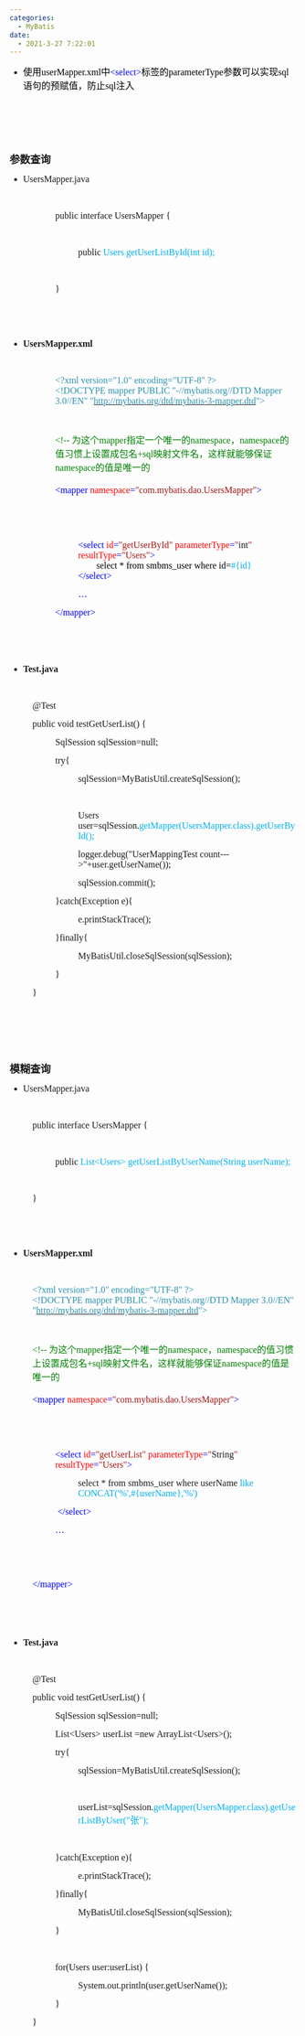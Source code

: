 ```yaml
---
categories:
  - MyBatis
date:
  - 2021-3-27 7:22:01
---
```


<ul style="list-style-type:disc">
    <li><span style="font-size:12.0pt"><span style="font-family:&quot;Microsoft YaHei&quot;"><span
                    style="color:black">使用</span></span></span><span style="font-size:12.0pt"><span
                style="font-family:&quot;Comic Sans MS&quot;"><span
                    style="color:black">userMapper.xml</span></span></span><span style="font-size:12.0pt"><span
                style="font-family:&quot;Microsoft YaHei&quot;"><span style="color:black">中</span></span></span><span
            style="font-size:12.0pt"><span style="font-family:&quot;Comic Sans MS&quot;"><span
                    style="color:blue">&lt;select</span></span></span><span style="font-size:12.0pt"><span
                style="font-family:&quot;Comic Sans MS&quot;"><span style="color:blue">&gt;</span></span></span><span
            style="font-size:12.0pt"><span style="font-family:&quot;Microsoft YaHei&quot;"><span
                    style="color:black">标签的</span></span></span><span style="font-size:12.0pt"><span
                style="font-family:&quot;Comic Sans MS&quot;"><span
                    style="color:black">parameterType</span></span></span><span style="font-size:12.0pt"><span
                style="font-family:&quot;Microsoft YaHei&quot;"><span
                    style="color:black">参数可以实现</span></span></span><span style="font-size:12.0pt"><span
                style="font-family:&quot;Comic Sans MS&quot;"><span style="color:black">sql</span></span></span><span
            style="font-size:12.0pt"><span style="font-family:&quot;Microsoft YaHei&quot;"><span
                    style="color:black">语句的预赋值，防止</span></span></span><span style="font-size:12.0pt"><span
                style="font-family:&quot;Comic Sans MS&quot;"><span style="color:black">sql</span></span></span><span
            style="font-size:12.0pt"><span style="font-family:&quot;Microsoft YaHei&quot;"><span
                    style="color:black">注入</span></span></span></li>
</ul>
<p><span style="font-size:20.0pt"><span style="font-family:&quot;Microsoft YaHei&quot;"><span
                style="color:black">&nbsp;</span></span></span></p>
<p><span style="font-size:20.0pt"><span style="font-family:&quot;Microsoft YaHei&quot;"><span
                style="color:black">&nbsp;</span></span></span></p>
<p><span style="font-size:13.5pt"><span
            style="font-family:&quot;Microsoft YaHei&quot;"><strong>参数查询</strong></span></span></p>
<ul style="list-style-type:disc">
    <li><span style="font-size:12.0pt"><span style="font-family:&quot;Comic Sans MS&quot;">User</span></span><span
            style="font-size:12.0pt"><span style="font-family:&quot;Comic Sans MS&quot;">s</span></span><span
            style="font-size:12.0pt"><span style="font-family:&quot;Comic Sans MS&quot;">Mapper</span></span><span
            style="font-size:12.0pt"><span style="font-family:&quot;Comic Sans MS&quot;">.java</span></span></li>
</ul>
<p><span style="font-size:12.0pt"><span style="font-family:&quot;Comic Sans MS&quot;">&nbsp;</span></span></p>
<p style="margin-left: 80px;"><span style="font-size:12.0pt"><span style="font-family:&quot;Comic Sans MS&quot;">public
            interface UsersMapper {</span></span></p>
<p style="margin-left: 80px;"><span style="font-size:12.0pt"><span
            style="font-family:&quot;Comic Sans MS&quot;">&nbsp;</span></span></p>
<p style="margin-left: 120px;"><span style="font-size:12.0pt"><span
            style="font-family:&quot;Comic Sans MS&quot;">public<span style="color:#00b0f0"> User</span><span
                style="color:#00b0f0">s</span><span style="color:#00b0f0"> getUserListBy</span><span
                style="color:#00b0f0">Id</span><span style="color:#00b0f0">(</span><span style="color:#00b0f0">int
                id</span><span style="color:#00b0f0">);</span></span></span></p>
<p style="margin-left: 80px;"><span style="font-size:12.0pt"><span
            style="font-family:&quot;Comic Sans MS&quot;">&nbsp;</span></span></p>
<p style="margin-left: 80px;"><span style="font-size:12.0pt"><span
            style="font-family:&quot;Comic Sans MS&quot;">}</span></span></p>
<p><span style="font-size:12.0pt"><span style="font-family:&quot;Comic Sans MS&quot;">&nbsp;</span></span></p>
<p><span style="font-size:12.0pt"><span style="font-family:&quot;Comic Sans MS&quot;">&nbsp;</span></span></p>
<ul style="list-style-type:disc">
    <li><span style="font-size:12.0pt"><strong><span
                    style="font-family:&quot;Comic Sans MS&quot;">Users</span></strong></span><span
            style="font-size:12.0pt"><strong><span
                    style="font-family:&quot;Comic Sans MS&quot;">Mapper.xml</span></strong></span></li>
</ul>
<p><span style="font-size:12.0pt"><span style="font-family:&quot;Comic Sans MS&quot;">&nbsp;</span></span></p>
<p style="margin-left: 80px;"><span style="font-size:12.0pt"><span style="font-family:&quot;Comic Sans MS&quot;"><span
                style="color:#2b91af">&lt;?xml version="1.0" encoding="UTF-8" ?&gt;</span><br><span
                style="color:#2b91af">&lt;!DOCTYPE mapper PUBLIC "-//mybatis.org//DTD Mapper 3.0//EN" "</span><a
                data-cke-saved-href="http://mybatis.org/dtd/mybatis-3-mapper.dtd"
                href="http://mybatis.org/dtd/mybatis-3-mapper.dtd"><span
                    style="color:#2b91af">http://mybatis.org/dtd/mybatis-3-mapper.dtd</span></a><span
                style="color:#2b91af">"&gt;</span></span></span></p>
<p style="margin-left: 80px;"><span style="font-size:12.0pt"><span style="font-family:&quot;Comic Sans MS&quot;"><span
                style="color:green">&nbsp;</span></span></span></p>
<p style="margin-left: 80px;"><span style="font-size:12.0pt"><span style="font-family:&quot;Comic Sans MS&quot;"><span
                style="color:green">&lt;!-- </span></span><span style="font-family:&quot;Microsoft YaHei UI&quot;"><span
                style="color:green">为这个</span></span><span style="font-family:&quot;Comic Sans MS&quot;"><span
                style="color:green">mapper</span></span><span style="font-family:&quot;Microsoft YaHei UI&quot;"><span
                style="color:green">指定一个唯一的</span></span><span style="font-family:&quot;Comic Sans MS&quot;"><span
                style="color:green">namespace</span></span><span
            style="font-family:&quot;Microsoft YaHei UI&quot;"><span style="color:green">，</span></span><span
            style="font-family:&quot;Comic Sans MS&quot;"><span style="color:green">namespace</span></span><span
            style="font-family:&quot;Microsoft YaHei UI&quot;"><span style="color:green">的值习惯上设置成包名</span></span><span
            style="font-family:&quot;Comic Sans MS&quot;"><span style="color:green">+sql</span></span><span
            style="font-family:&quot;Microsoft YaHei UI&quot;"><span
                style="color:green">映射文件名，这样就能够保证</span></span><span style="font-family:&quot;Comic Sans MS&quot;"><span
                style="color:green">namespace</span></span><span
            style="font-family:&quot;Microsoft YaHei UI&quot;"><span
                style="color:green">的值是唯一的</span></span><br><br><span
            style="font-family:&quot;Comic Sans MS&quot;"><span style="color:blue">&lt;mapper </span></span><span
            style="font-family:&quot;Comic Sans MS&quot;"><span style="color:red">namespace</span></span><span
            style="font-family:&quot;Comic Sans MS&quot;"><span style="color:blue">=</span></span><span
            style="font-family:&quot;Comic Sans MS&quot;"><span style="color:#a31515">"com.</span></span><span
            style="font-family:&quot;Comic Sans MS&quot;"><span style="color:#a31515">mybatis</span></span><span
            style="font-family:&quot;Comic Sans MS&quot;"><span style="color:#a31515">.</span></span><span
            style="font-family:&quot;Comic Sans MS&quot;"><span style="color:#a31515">dao</span></span><span
            style="font-family:&quot;Comic Sans MS&quot;"><span style="color:#a31515">.</span></span><span
            style="font-family:&quot;Comic Sans MS&quot;"><span style="color:#a31515">Users</span></span><span
            style="font-family:&quot;Comic Sans MS&quot;"><span style="color:#a31515">Mapper"</span></span><span
            style="font-family:&quot;Comic Sans MS&quot;"><span style="color:blue">&gt;</span></span></span></p>
<p style="margin-left: 80px;"><span style="font-size:12.0pt"><span style="font-family:&quot;Comic Sans MS&quot;"><span
                style="color:#2151ff">&nbsp;</span></span></span></p>
<p style="margin-left: 80px;"><span style="font-size:12.0pt"><span style="font-family:&quot;Comic Sans MS&quot;"><span
                style="color:green">&nbsp;</span></span></span></p>
<p style="margin-left: 120px;"><span style="font-size:12.0pt"><span style="font-family:&quot;Comic Sans MS&quot;"><span
                style="color:blue">&lt;select </span><span style="color:red">id</span><span
                style="color:blue">=</span><span style="color:#a31515">"get</span><span
                style="color:#a31515">UserById</span><span style="color:#a31515">" </span><span
                style="color:red">parameterType</span><span style="color:blue">=</span><span
                style="color:#a31515">"</span>int<span style="color:#a31515">"</span> <span
                style="color:red">resultType</span><span style="color:blue">=</span><span
                style="color:#a31515">"</span><span style="color:#a31515">Users</span><span
                style="color:#a31515">"</span><span style="color:blue">&gt;</span><br><span
                style="color:black">&nbsp;&nbsp;&nbsp;&nbsp;&nbsp;&nbsp;&nbsp;&nbsp;select * from smbms_user where
                id=</span><span style="color:#00b0f0">#{id}</span><br><span
                style="color:blue">&lt;/select&gt;</span></span></span></p>
<p style="margin-left: 120px;"><span style="font-size:12.0pt"><span style="font-family:&quot;Comic Sans MS&quot;"><span
                style="color:blue">…</span></span></span></p>
<p style="margin-left: 80px;"><span style="font-size:12.0pt"><span style="font-family:&quot;Comic Sans MS&quot;"><span
                style="color:blue">&lt;/mapper&gt;</span></span></span></p>
<p><span style="font-size:12.0pt"><span style="font-family:&quot;Microsoft YaHei&quot;">&nbsp;</span></span></p>
<p><span style="font-size:13.5pt"><span style="font-family:&quot;Microsoft YaHei&quot;">&nbsp;</span></span></p>
<ul style="list-style-type:disc">
    <li><span style="font-size:12.0pt"><strong><span
                    style="font-family:&quot;Comic Sans MS&quot;">Test.java</span></strong></span></li>
</ul>
<p><span style="font-size:12.0pt"><span style="font-family:&quot;Comic Sans MS&quot;"><span
                style="color:#ed7d31">&nbsp;</span></span></span></p>
<p style="margin-left: 40px;"><span style="font-size:12.0pt"><span
            style="font-family:&quot;Comic Sans MS&quot;">@Test</span></span></p>
<p style="margin-left: 40px;"><span style="font-size:12.0pt"><span style="font-family:&quot;Comic Sans MS&quot;">public
            void testGetUserList() {</span></span></p>
<p style="margin-left: 80px;"><span style="font-size:12.0pt"><span
            style="font-family:&quot;Comic Sans MS&quot;">SqlSession sqlSession=null;</span></span></p>
<p style="margin-left: 80px;"><span style="font-size:12.0pt"><span
            style="font-family:&quot;Comic Sans MS&quot;">try{</span></span></p>
<p style="margin-left: 120px;"><span style="font-size:12.0pt"><span
            style="font-family:&quot;Comic Sans MS&quot;">sqlSession=MyBatisUtil.createSqlSession();</span></span></p>
<p style="margin-left: 120px;"><span style="font-size:12.0pt"><span
            style="font-family:&quot;Comic Sans MS&quot;">&nbsp;</span></span></p>
<p style="margin-left: 120px;"><span style="font-size:12.0pt"><span style="font-family:&quot;Comic Sans MS&quot;">Users
            user=sqlSession.<span style="color:#00b0f0">getMapper(User</span><span style="color:#00b0f0">s</span><span
                style="color:#00b0f0">Mapper.class).getUser</span><span style="color:#00b0f0">ById</span><span
                style="color:#00b0f0">();</span></span></span></p>
<p style="margin-left: 120px;"><span style="font-size:12.0pt"><span
            style="font-family:&quot;Comic Sans MS&quot;">logger.debug("UserMappingTest
            count---&gt;"+user.getUserName());</span></span></p>
<p style="margin-left: 120px;"><span style="font-size:12.0pt"><span
            style="font-family:&quot;Comic Sans MS&quot;">sqlSession.commit();</span></span></p>
<p style="margin-left: 80px;"><span style="font-size:12.0pt"><span
            style="font-family:&quot;Comic Sans MS&quot;">}catch(Exception e){</span></span></p>
<p style="margin-left: 120px;"><span style="font-size:12.0pt"><span
            style="font-family:&quot;Comic Sans MS&quot;">e.printStackTrace();</span></span></p>
<p style="margin-left: 80px;"><span style="font-size:12.0pt"><span
            style="font-family:&quot;Comic Sans MS&quot;">}finally{</span></span></p>
<p style="margin-left: 120px;"><span style="font-size:12.0pt"><span
            style="font-family:&quot;Comic Sans MS&quot;">MyBatisUtil.closeSqlSession(sqlSession);</span></span></p>
<p style="margin-left: 80px;"><span style="font-size:12.0pt"><span
            style="font-family:&quot;Comic Sans MS&quot;">}</span></span></p>
<p style="margin-left: 40px;"><span style="font-size:12.0pt"><span
            style="font-family:&quot;Comic Sans MS&quot;">}</span></span></p>
<p><span style="font-size:12.0pt"><span style="font-family:&quot;Microsoft YaHei&quot;">&nbsp;</span></span></p>
<p><span style="font-size:12.0pt"><span style="font-family:&quot;Microsoft YaHei&quot;">&nbsp;</span></span></p>
<p><span style="font-size:12.0pt"><span style="font-family:&quot;Microsoft YaHei&quot;">&nbsp;</span></span></p>
<p><span style="font-size:13.5pt"><span
            style="font-family:&quot;Microsoft YaHei&quot;"><strong>模糊查询</strong></span></span></p>
<ul style="list-style-type:disc">
    <li><span style="font-size:12.0pt"><span style="font-family:&quot;Comic Sans MS&quot;">User</span></span><span
            style="font-size:12.0pt"><span style="font-family:&quot;Comic Sans MS&quot;">s</span></span><span
            style="font-size:12.0pt"><span style="font-family:&quot;Comic Sans MS&quot;">Mapper</span></span><span
            style="font-size:12.0pt"><span style="font-family:&quot;Comic Sans MS&quot;">.java</span></span></li>
</ul>
<p><span style="font-size:12.0pt"><span style="font-family:&quot;Comic Sans MS&quot;">&nbsp;</span></span></p>
<p style="margin-left: 40px;"><span style="font-size:12.0pt"><span style="font-family:&quot;Comic Sans MS&quot;">public
            interface UsersMapper {</span></span></p>
<p style="margin-left: 40px;"><span style="font-size:12.0pt"><span
            style="font-family:&quot;Comic Sans MS&quot;">&nbsp;</span></span></p>
<p style="margin-left: 80px;"><span style="font-size:12.0pt"><span style="font-family:&quot;Comic Sans MS&quot;">public
            <span style="color:#00b0f0">List&lt;User</span><span style="color:#00b0f0">s</span><span
                style="color:#00b0f0">&gt; getUserListByUserName(String userName);</span></span></span></p>
<p style="margin-left: 40px;"><span style="font-size:12.0pt"><span
            style="font-family:&quot;Comic Sans MS&quot;">&nbsp;</span></span></p>
<p style="margin-left: 40px;"><span style="font-size:12.0pt"><span
            style="font-family:&quot;Comic Sans MS&quot;">}</span></span></p>
<p style="margin-left: 40px;"><span style="font-size:12.0pt"><span
            style="font-family:&quot;Comic Sans MS&quot;">&nbsp;</span></span></p>
<p><span style="font-size:12.0pt"><span style="font-family:&quot;Comic Sans MS&quot;">&nbsp;</span></span></p>
<ul style="list-style-type:disc">
    <li><span style="font-size:12.0pt"><strong><span
                    style="font-family:&quot;Comic Sans MS&quot;">Users</span></strong></span><span
            style="font-size:12.0pt"><strong><span
                    style="font-family:&quot;Comic Sans MS&quot;">Mapper.xml</span></strong></span></li>
</ul>
<p><span style="font-size:12.0pt"><span style="font-family:&quot;Comic Sans MS&quot;">&nbsp;</span></span></p>
<p style="margin-left: 40px;"><span style="font-size:12.0pt"><span style="font-family:&quot;Comic Sans MS&quot;"><span
                style="color:#2b91af">&lt;?xml version="1.0" encoding="UTF-8" ?&gt;</span><br><span
                style="color:#2b91af">&lt;!DOCTYPE mapper PUBLIC "-//mybatis.org//DTD Mapper 3.0//EN" "</span><a
                data-cke-saved-href="http://mybatis.org/dtd/mybatis-3-mapper.dtd"
                href="http://mybatis.org/dtd/mybatis-3-mapper.dtd"><span
                    style="color:#2b91af">http://mybatis.org/dtd/mybatis-3-mapper.dtd</span></a><span
                style="color:#2b91af">"&gt;</span></span></span></p>
<p style="margin-left: 40px;"><span style="font-size:12.0pt"><span style="font-family:&quot;Comic Sans MS&quot;"><span
                style="color:green">&nbsp;</span></span></span></p>
<p style="margin-left: 40px;"><span style="font-size:12.0pt"><span style="font-family:&quot;Comic Sans MS&quot;"><span
                style="color:green">&lt;!-- </span></span><span style="font-family:&quot;Microsoft YaHei UI&quot;"><span
                style="color:green">为这个</span></span><span style="font-family:&quot;Comic Sans MS&quot;"><span
                style="color:green">mapper</span></span><span style="font-family:&quot;Microsoft YaHei UI&quot;"><span
                style="color:green">指定一个唯一的</span></span><span style="font-family:&quot;Comic Sans MS&quot;"><span
                style="color:green">namespace</span></span><span
            style="font-family:&quot;Microsoft YaHei UI&quot;"><span style="color:green">，</span></span><span
            style="font-family:&quot;Comic Sans MS&quot;"><span style="color:green">namespace</span></span><span
            style="font-family:&quot;Microsoft YaHei UI&quot;"><span style="color:green">的值习惯上设置成包名</span></span><span
            style="font-family:&quot;Comic Sans MS&quot;"><span style="color:green">+sql</span></span><span
            style="font-family:&quot;Microsoft YaHei UI&quot;"><span
                style="color:green">映射文件名，这样就能够保证</span></span><span style="font-family:&quot;Comic Sans MS&quot;"><span
                style="color:green">namespace</span></span><span
            style="font-family:&quot;Microsoft YaHei UI&quot;"><span
                style="color:green">的值是唯一的</span></span><br><br><span
            style="font-family:&quot;Comic Sans MS&quot;"><span style="color:blue">&lt;mapper </span></span><span
            style="font-family:&quot;Comic Sans MS&quot;"><span style="color:red">namespace</span></span><span
            style="font-family:&quot;Comic Sans MS&quot;"><span style="color:blue">=</span></span><span
            style="font-family:&quot;Comic Sans MS&quot;"><span style="color:#a31515">"com.</span></span><span
            style="font-family:&quot;Comic Sans MS&quot;"><span style="color:#a31515">mybatis</span></span><span
            style="font-family:&quot;Comic Sans MS&quot;"><span style="color:#a31515">.</span></span><span
            style="font-family:&quot;Comic Sans MS&quot;"><span style="color:#a31515">dao</span></span><span
            style="font-family:&quot;Comic Sans MS&quot;"><span style="color:#a31515">.</span></span><span
            style="font-family:&quot;Comic Sans MS&quot;"><span style="color:#a31515">Users</span></span><span
            style="font-family:&quot;Comic Sans MS&quot;"><span style="color:#a31515">Mapper"</span></span><span
            style="font-family:&quot;Comic Sans MS&quot;"><span style="color:blue">&gt;</span></span></span></p>
<p style="margin-left: 40px;"><span style="font-size:12.0pt"><span style="font-family:&quot;Comic Sans MS&quot;"><span
                style="color:#2151ff">&nbsp;</span></span></span></p>
<p style="margin-left: 40px;"><span style="font-size:12.0pt"><span style="font-family:&quot;Comic Sans MS&quot;"><span
                style="color:green">&nbsp;</span></span></span></p>
<p style="margin-left: 80px;"><span style="font-size:12.0pt"><span style="font-family:&quot;Comic Sans MS&quot;"><span
                style="color:blue">&lt;select </span><span style="color:red">id</span><span
                style="color:blue">=</span><span style="color:#a31515">"get</span><span
                style="color:#a31515">UserList</span><span style="color:#a31515">" </span><span
                style="color:red">parameterType</span><span style="color:blue">=</span><span
                style="color:#a31515">"</span>String<span style="color:#a31515">"</span> <span
                style="color:red">resultType</span><span style="color:blue">=</span><span
                style="color:#a31515">"</span><span style="color:#a31515">Users</span><span
                style="color:#a31515">"</span><span style="color:blue">&gt;</span></span></span></p>
<p style="margin-left: 120px;"><span style="font-size:12.0pt"><span style="font-family:&quot;Comic Sans MS&quot;">select
            * from smbms_user where userName<span style="color:#00b0f0"> like
                CONCAT('%',#{userName},'%')</span></span></span></p>
<p style="margin-left: 80px;"><span style="font-size:12.0pt"><span style="font-family:&quot;Comic Sans MS&quot;"><span
                style="color:blue">&nbsp;</span></span></span><span style="font-size:12.0pt"><span
            style="font-family:&quot;Comic Sans MS&quot;"><span style="color:blue">&lt;/select&gt;</span></span></span>
</p>
<p style="margin-left: 80px;"><span style="font-size:12.0pt"><span style="font-family:&quot;Comic Sans MS&quot;"><span
                style="color:blue">…</span></span></span></p>
<p style="margin-left: 40px;"><br></p>
<p style="margin-left: 40px;"><span style="font-size:12.0pt"><span style="font-family:&quot;Comic Sans MS&quot;"><span
                style="color:blue">&nbsp;</span></span></span></p>
<p style="margin-left: 40px;"><span style="font-size:12.0pt"><span style="font-family:&quot;Comic Sans MS&quot;"><span
                style="color:blue">&lt;/mapper&gt;</span></span></span></p>
<p><span style="font-size:13.5pt"><span style="font-family:&quot;Microsoft YaHei&quot;">&nbsp;</span></span></p>
<p><span style="font-size:13.5pt"><span style="font-family:&quot;Microsoft YaHei&quot;">&nbsp;</span></span></p>
<ul style="list-style-type:disc">
    <li><span style="font-size:12.0pt"><strong><span
                    style="font-family:&quot;Comic Sans MS&quot;">Test.java</span></strong></span></li>
</ul>
<p><span style="font-size:12.0pt"><span style="font-family:&quot;Comic Sans MS&quot;"><span
                style="color:#ed7d31">&nbsp;</span></span></span></p>
<p style="margin-left: 40px;"><span style="font-size:12.0pt"><span
            style="font-family:&quot;Comic Sans MS&quot;">@Test</span></span></p>
<p style="margin-left: 40px;"><span style="font-size:12.0pt"><span style="font-family:&quot;Comic Sans MS&quot;">public
            void testGetUserList() {</span></span></p>
<p style="margin-left: 80px;"><span style="font-size:12.0pt"><span
            style="font-family:&quot;Comic Sans MS&quot;">SqlSession sqlSession=null;</span></span></p>
<p style="margin-left: 80px;"><span style="font-size:12.0pt"><span
            style="font-family:&quot;Comic Sans MS&quot;">List&lt;Users&gt; userList =new
            ArrayList&lt;Users&gt;();</span></span></p>
<p style="margin-left: 80px;"><span style="font-size:12.0pt"><span
            style="font-family:&quot;Comic Sans MS&quot;">try{</span></span></p>
<p style="margin-left: 120px;"><span style="font-size:12.0pt"><span
            style="font-family:&quot;Comic Sans MS&quot;">sqlSession=MyBatisUtil.createSqlSession();</span></span></p>
<p style="margin-left: 120px;"><span style="font-size:12.0pt"><span
            style="font-family:&quot;Comic Sans MS&quot;">&nbsp;</span></span></p>
<p style="margin-left: 120px;"><span style="font-size:12.0pt"><span
            style="font-family:&quot;Comic Sans MS&quot;">userList=sqlSession.</span><span
            style="font-family:&quot;Comic Sans MS&quot;"><span style="color:#00b0f0">getMapper(User</span></span><span
            style="font-family:&quot;Comic Sans MS&quot;"><span style="color:#00b0f0">s</span></span><span
            style="font-family:&quot;Comic Sans MS&quot;"><span
                style="color:#00b0f0">Mapper.class).getUserListByUser("</span></span><span
            style="font-family:SimSun"><span style="color:#00b0f0">张</span></span><span
            style="font-family:&quot;Comic Sans MS&quot;"><span style="color:#00b0f0">");</span></span></span></p>
<p style="margin-left: 120px;"><span style="font-size:12.0pt"><span style="font-family:&quot;Comic Sans MS&quot;"><span
                style="color:#00b0f0">&nbsp;</span></span></span></p>
<p style="margin-left: 80px;"><span style="font-size:12.0pt"><span
            style="font-family:&quot;Comic Sans MS&quot;">}catch(Exception e){</span></span></p>
<p style="margin-left: 120px;"><span style="font-size:12.0pt"><span
            style="font-family:&quot;Comic Sans MS&quot;">e.printStackTrace();</span></span></p>
<p style="margin-left: 80px;"><span style="font-size:12.0pt"><span
            style="font-family:&quot;Comic Sans MS&quot;">}finally{</span></span></p>
<p style="margin-left: 120px;"><span style="font-size:12.0pt"><span
            style="font-family:&quot;Comic Sans MS&quot;">MyBatisUtil.closeSqlSession(sqlSession);</span></span></p>
<p style="margin-left: 80px;"><span style="font-size:12.0pt"><span
            style="font-family:&quot;Comic Sans MS&quot;">}</span></span></p>
<p style="margin-left: 80px;"><span style="font-size:12.0pt"><span
            style="font-family:&quot;Comic Sans MS&quot;">&nbsp;</span></span></p>
<p style="margin-left: 80px;"><span style="font-size:12.0pt"><span
            style="font-family:&quot;Comic Sans MS&quot;">for(Users user:userList) {</span></span></p>
<p style="margin-left: 120px;"><span style="font-size:12.0pt"><span
            style="font-family:&quot;Comic Sans MS&quot;">System.out.println(user.getUserName());</span></span></p>
<p style="margin-left: 80px;"><span style="font-size:12.0pt"><span
            style="font-family:&quot;Comic Sans MS&quot;">}</span></span></p>
<p style="margin-left: 40px;"><span style="font-size:12.0pt"><span
            style="font-family:&quot;Comic Sans MS&quot;">}</span></span></p>
